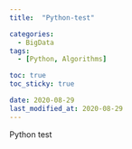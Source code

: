 ```yaml
---
title:  "Python-test" 

categories:
  - BigData
tags:
  - [Python, Algorithms]

toc: true
toc_sticky: true

date: 2020-08-29
last_modified_at: 2020-08-29
---
```


Python test

